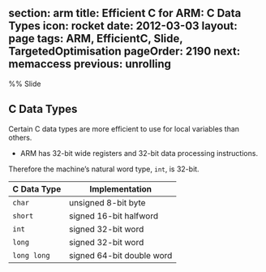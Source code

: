 section: arm
title: Efficient C for ARM: C Data Types
icon: rocket
date: 2012-03-03
layout: page
tags: ARM, EfficientC, Slide, TargetedOptimisation
pageOrder: 2190
next: memaccess
previous: unrolling
----

%% Slide

## C Data Types

Certain C data types are more efficient to use for local variables than others.

* ARM has 32-bit wide registers and 32-bit data processing instructions.

Therefore the machine’s natural word type, `int`, is 32-bit.

C Data Type | Implementation
------------|-----------------
`char`      | unsigned 8-bit byte
`short`     | signed 16-bit halfword
`int`       | signed 32-bit word
`long`      | signed 32-bit word
`long long` | signed 64-bit double word
